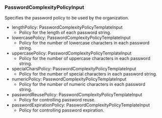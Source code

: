 ### PasswordComplexityPolicyInput
Specifies the password policy to be used by the organization.

- lengthPolicy: PasswordComplexityPolicyTemplateInput
  - Policy for the length of each password string.
- lowercasePolicy: PasswordComplexityPolicyTemplateInput
  - Policy for the number of lowercase characters in each password string.
- uppercasePolicy: PasswordComplexityPolicyTemplateInput
  - Policy for the number of uppercase characters in each password string.
- specialCharsPolicy: PasswordComplexityPolicyTemplateInput
  - Policy for the number of special characters in each password string.
- numericPolicy: PasswordComplexityPolicyTemplateInput
  - Policy for the number of numeric characters in each password string.
- passwordReusePolicy: PasswordComplexityPolicyTemplateInput
  - Policy for controlling password reuse.
- passwordExpirationPolicy: PasswordComplexityPolicyTemplateInput
  - Policy for controlling password expiration.
